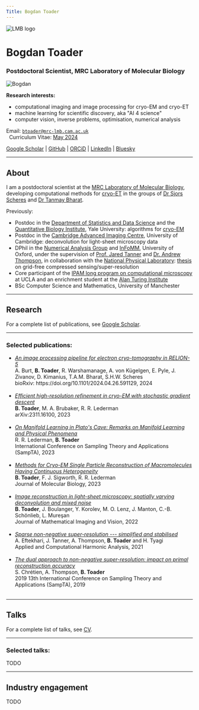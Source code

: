 ```yaml
---
Title: Bogdan Toader
---
```


<img src="/img/lmb-logo.png" alt="LMB logo" />

# Bogdan Toader

### Postdoctoral Scientist, MRC Laboratory of Molecular Biology

<img src="/img/me_cropped_2.jpg" alt="Bogdan" />

**Research interests:** 

* computational imaging and image processing for cryo-EM and cryo-ET
* machine learning for scientific discovery, aka "AI 4 science"
* computer vision, inverse problems, optimisation, numerical analysis

<i class="fa-solid fa-envelope"></i> Email: [`btoader@mrc-lmb.cam.ac.uk`](mailto:btoader@mrc-lmb.cam.ac.uk) </br>
<i class="fa-solid fa-file"></i>&nbsp; Curriculum Vitae: [May 2024](Bogdan_Toader_CV_May2024.pdf)

<i class="ai ai-google-scholar ai-x"></i>
[Google Scholar](https://scholar.google.co.uk/citations?user=X76IzDMAAAAJ&hl=en) |
<i class="fa-brands fa-github fa-x"></i>
[GitHub](https://github.com/bogdantoader) |
<i class="ai ai-orcid ai-x"></i>
[ORCiD](https://orcid.org/0000-0001-5444-2179) |
<i class="fa-brands fa-linkedin"></i>
[LinkedIn](https://www.linkedin.com/in/bogdan-toader/) |
<i class="fa-brands fa-bluesky"></i>
[Bluesky](https://bsky.app/profile/btoader.com)

---

## About 

I am a postdoctoral scientist at the [MRC Laboratory of Molecular Biology](https://www2.mrc-lmb.cam.ac.uk), developing computational methods for [cryo-ET](https://en.wikipedia.org/wiki/Cryogenic_electron_tomography) in the groups of [Dr Sjors Scheres](https://www2.mrc-lmb.cam.ac.uk/groups/scheres/) and [Dr Tanmay Bharat](https://www2.mrc-lmb.cam.ac.uk/groups/bharat/).

Previously:
  * Postdoc in the [Department of Statistics and Data Science](https://statistics.yale.edu)
and the [Quantitative Biology Institute](https://qbio.yale.edu), Yale University:
algorithms for [cryo-EM](https://en.wikipedia.org/wiki/Cryogenic_electron_microscopy)
  * Postdoc in the [Cambridge Advanced Imaging Centre](https://caic.bio.cam.ac.uk), University of Cambridge: deconvolution for light-sheet microscopy data
  * DPhil in the [Numerical Analysis Group](https://www.maths.ox.ac.uk/groups/numerical-analysis)
and
[InFoMM](https://www.maths.ox.ac.uk/study-here/postgraduate-study/industrially-focused-mathematical-modelling-epsrc-cdt),
University of Oxford, under the supervision of 
[Prof. Jared Tanner](https://people.maths.ox.ac.uk/tanner/) and 
[Dr. Andrew Thompson](https://people.maths.ox.ac.uk/thompson/),
in collaboration with the 
[National Physical Laboratory](http://www.npl.co.uk/):
[thesis](Bogdan_Toader_thesis.pdf) on grid-free compressed sensing/super-resolution
  * Core participant of the 
[IPAM long program on computational microscopy](http://www.ipam.ucla.edu/programs/long-programs/computational-microscopy/) at UCLA and an enrichment student at the 
[Alan Turing Institute](https://www.turing.ac.uk)
  * BSc Computer Science and Mathematics, University of Manchester

---

## Research 

For a complete list of publications, see [<i class="ai ai-google-scholar ai-x"></i> Google Scholar](https://scholar.google.co.uk/citations?user=X76IzDMAAAAJ&hl=en).

---

### Selected publications:

<!-- **TODO**:  -->
<!-- 1. add the journal pdfs to the repo and link directly to the papers here (and the DOI links) -->
<!-- 2. add a quick summary of each paper  -->
<!-- 3. add links to the code (GitHub), data (Zenodo), documentation if available -->
<!-- 4. add links to the slides and talks if available in the section below (maybe the talks section is then redundant?) -->
<!-- 5. add a representative image for each paper -->
 
<!-- <ol reversed> -->
<ul>

  <li>
    <a href="https://www.biorxiv.org/content/10.1101/2024.04.26.591129v1.abstract"><i>
    An image processing pipeline for electron cryo-tomography in RELION-5
    </i></a></br>
    A. Burt, <b>B. Toader</b>, R. Warshamanage, A. von Kügelgen, E. Pyle, J. Zivanov, D. Kimanius, T.A.M. Bharat,  S.H.W. Scheres
    </br>
    bioRxiv: https://doi.org/10.1101/2024.04.26.591129, 2024
  </li></br>

  <li>
    <a href="https://arxiv.org/abs/2311.16100"><i>
    Efficient high-resolution refinement in cryo-EM with stochastic gradient descent
    </i></a></br>
    <b>B. Toader</b>, M. A. Brubaker, R. R. Lederman </br>
    arXiv:2311.16100, 2023
  </li></br>

  <li>
    <a href="https://ieeexplore.ieee.org/document/10301403"><i>On Manifold Learning in Plato's Cave: Remarks on Manifold Learning and Physical Phenomena</i></a></br>
  R. R. Lederman, <b>B. Toader</b></br>
  International Conference on Sampling Theory and Applications (SampTA), 2023
  </li></br>

  <li>
    <a href="../papers/toader_conf.pdf"><i>Methods for Cryo-EM Single Particle Reconstruction of Macromolecules Having Continuous Heterogeneity</i></a></br>
  <b>B. Toader</b>, F. J. Sigworth, R. R. Lederman</br>
  Journal of Molecular Biology, 2023 
  </li></br>

  <li>
    <a href="../papers/Toader et al. - 2022 - Image Reconstruction in Light-Sheet Microscopy Sp.pdf"><i>Image reconstruction 
      in light-sheet microscopy: spatially varying deconvolution and mixed noise</i></a></br>
    <b>B. Toader</b>, J. Boulanger, Y. Korolev, M. O. Lenz, J. Manton, C.-B. Schönlieb, L. Mureşan</br>
    Journal of Mathematical Imaging and Vision, 2022
  </li></br>

  <li>
    <a href="../papers/Eftekhari et al. - 2021 - Sparse non-negative super-resolution — simplified .pdf"><i>Sparse non-negative super-resolution --- simplified and stabilised</i></a></br>
    A. Eftekhari, J. Tanner, A. Thompson, <b>B. Toader</b> and H. Tyagi</br>
    Applied and Computational Harmonic Analysis, 2021
  </li></br>

  <li>
    <a href="../papers/bt_sampta_dual_rec.pdf"><i>The dual approach to non-negative super-resolution: 
      impact on primal reconstruction accuracy</i></a></br>
    S. Chrétien, A. Thompson, <b>B. Toader</b></br>
    2019 13th International Conference on Sampling Theory and Applications (SampTA), 2019
  </li></br>
</ul>

---

## Talks

For a complete list of talks, see [<i class="fa-solid fa-file"></i> CV](Bogdan_Toader_CV_May2024.pdf).

---

### Selected talks:

TODO

<!-- **TODO:** add a good set of slides for each paper above and then link to these slides in the paper entries above maybe -->
<!-- or at least mention that the slides are below -->

---

## Industry engagement

TODO

<!-- **TODO**: add some of the things from the MC CV here -->
<!---->
<!-- **CV TODO:** Update the CV - put the content and sections from the MC one to my latex template. -->


